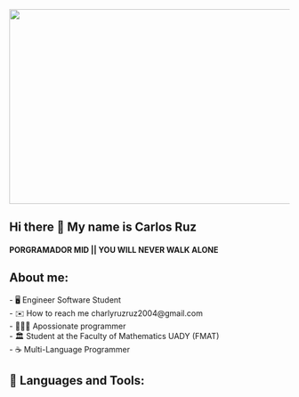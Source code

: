 <div id="header" style="text-align: center;">
  <img src="https://p4.wallpaperbetter.com/wallpaper/950/168/962/astronaut-hd-5k-wallpaper-preview.jpg" width="800" height="350" />
</div>
<div>
<h2>Hi there 👋 My name is Carlos Ruz</h2>
<h4>
PORGRAMADOR MID || YOU WILL NEVER WALK ALONE 
</h4>
 <h2> About me: </h2> 
<p>
 - 🖥️ Engineer Software Student<br>   
 - ✉️ How to reach me charlyruzruz2004@gmail.com<br>      
 - 🙋🏽‍♂️ Apossionate programmer<br> 
 - 🏛️ Student at the Faculty of Mathematics UADY (FMAT)<br>
 - ☕ Multi-Language Programmer
</p>
<h2>  🔨 Languages and Tools:  </h2> 
